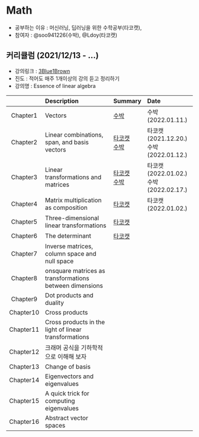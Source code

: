 # Math
- 공부하는 이유 : 머신러닝, 딥러닝을 위한 수학공부(타코캣),  
- 참여자 : @soo941226(수박), @Ldoy(타코캣)


## 커리큘럼 (2021/12/13 - ...)
- 강의링크 : [3Blue1Brown](https://www.youtube.com/playlist?list=PLZHQObOWTQDPD3MizzM2xVFitgF8hE_ab)
- 진도 : 적어도 매주 1개이상의 강의 듣고 정리하기 
- 강의명 : Essence of linear algebra 

|   | Description | Summary | Date |
| :---: | :----------- | :-- | :-------|
| Chapter1 |  Vectors    |[수박](./Chapter1/Chapter1_수박.md) | 수박(2022.01.11.) | 
| Chapter2 | Linear combinations, span, and basis vectors | [타코캣](https://github.com/Ldoy/Math/tree/main/Chapter2) <br> [수박](./Chapter2/Chapter2_수박.md)| 타코캣(2021.12.20.) <br> 수박(2022.01.12.)|
| Chapter3 | Linear transformations and matrices| [타코캣](https://github.com/Ldoy/Math/blob/main/chapter3/chapter3_Tacocat.md) <br> [수박](./chapter3/Chapter3_수박.md) | 타코캣(2022.01.02.) <br> 수박(2022.02.17.)|
| Chapter4 | Matrix multiplication as composition | [타코캣](https://github.com/Ldoy/Math/tree/main/chapter4/chapter4_Tacocat.md)| 타코캣(2022.01.02.)| 
| Chapter5 | Three-dimensional linear transformations |[타코캣](https://github.com/Ldoy/Math/tree/main/Chapter5%2C6) | |
| Chapter6 | The determinant |[타코캣](https://github.com/Ldoy/Math/tree/main/Chapter5%2C6) | |
| Chapter7 | Inverse matrices, column space and null space | | |
| Chapter8 | onsquare matrices as transformations between dimensions | | |
| Chapter9 |Dot products and duality | | |
| Chapter10 |Cross products | | |
| Chapter11 | Cross products in the light of linear transformations  | | |
| Chapter12 | 크래머 공식을 기하학적으로 이해해 보자 | | |
| Chapter13 |  Change of basis | | |
| Chapter14 | Eigenvectors and eigenvalues | | |
| Chapter15 | A quick trick for computing eigenvalues | | |
| Chapter16 | Abstract vector spaces | | |
